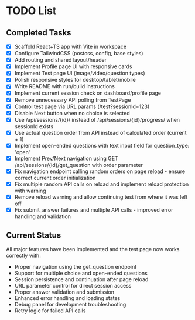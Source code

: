 # TODO List

## Completed Tasks
- [x] Scaffold React+TS app with Vite in workspace
- [x] Configure TailwindCSS (postcss, config, base styles)
- [x] Add routing and shared layout/header
- [x] Implement Profile page UI with responsive cards
- [x] Implement Test page UI (image/video/question types)
- [x] Polish responsive styles for desktop/tablet/mobile
- [x] Write README with run/build instructions
- [x] Implement current session check on dashboard/profile page
- [x] Remove unnecessary API polling from TestPage
- [x] Control test page via URL params (/test?sessionId=123)
- [x] Disable Next button when no choice is selected
- [x] Use /api/sessions/{id}/ instead of /api/sessions/{id}/progress/ when sessionId exists
- [x] Use actual question order from API instead of calculated order (current + 1)
- [x] Implement open-ended questions with text input field for question_type: 'open'
- [x] Implement Prev/Next navigation using GET /api/sessions/{id}/get_question with order parameter
- [x] Fix navigation endpoint calling random orders on page reload - ensure correct current order initialization
- [x] Fix multiple random API calls on reload and implement reload protection with warning
- [x] Remove reload warning and allow continuing test from where it was left off
- [x] Fix submit_answer failures and multiple API calls - improved error handling and validation

## Current Status
All major features have been implemented and the test page now works correctly with:
- Proper navigation using the get_question endpoint
- Support for multiple choice and open-ended questions
- Session persistence and continuation after page reload
- URL parameter control for direct session access
- Proper answer validation and submission
- Enhanced error handling and loading states
- Debug panel for development troubleshooting
- Retry logic for failed API calls
